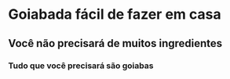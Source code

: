 <h1>Goiabada fácil de fazer em casa</h1>
<h2>Você não precisará de muitos ingredientes</h2>
<h3>Tudo que você precisará são goiabas

